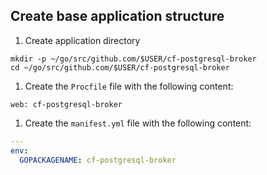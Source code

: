 ## Create base application structure

1. Create application directory
  ```exec
  mkdir -p ~/go/src/github.com/$USER/cf-postgresql-broker
  cd ~/go/src/github.com/$USER/cf-postgresql-broker
  ```

1. Create the `Procfile` file with the following content:
  ```file=~/go/src/github.com/$USER/cf-postgresql-broker/Procfile
  web: cf-postgresql-broker
  ```

1. Create the `manifest.yml` file with the following content:
  ```file=~/go/src/github.com/$USER/cf-postgresql-broker/manifest.yml
  ---
  env:
    GOPACKAGENAME: cf-postgresql-broker
  ```


